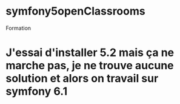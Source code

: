 # symfony5openClassrooms
Formation
# J'essai d'installer 5.2 mais ça ne marche pas, je ne trouve aucune solution et alors on travail sur symfony 6.1
